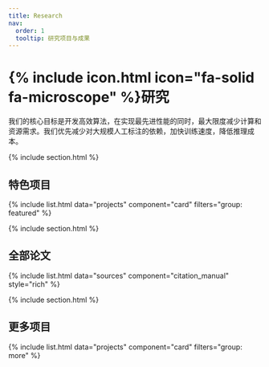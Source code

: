 ```yaml
---
title: Research
nav:
  order: 1
  tooltip: 研究项目与成果
---
```


# {% include icon.html icon="fa-solid fa-microscope" %}研究

我们的核心目标是开发高效算法，在实现最先进性能的同时，最大限度减少计算和资源需求。我们优先减少对大规模人工标注的依赖，加快训练速度，降低推理成本。

{% include section.html %}

## 特色项目

{% include list.html data="projects" component="card" filters="group: featured" %}

{% include section.html %}

## 全部论文

{% include list.html data="sources" component="citation_manual" style="rich" %}

{% include section.html %}

## 更多项目

{% include list.html data="projects" component="card" filters="group: more" %}